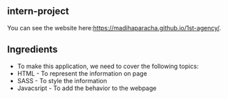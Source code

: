 ## intern-project
You can see the website here:https://madihaparacha.github.io/1st-agency/.

## Ingredients
- To make this application, we need to cover the following topics:
- HTML - To represent the information on page
- SASS - To style the information
- Javacsript - To add the behavior to the webpage
